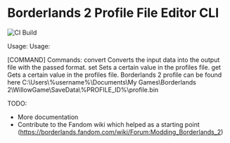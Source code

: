 # Borderlands 2 Profile File Editor CLI

![CI Build](https://github.com/swimmesberger/bo2-profile-editor/workflows/CI%20Build/badge.svg)

Usage:
Usage: <main class> [COMMAND]
Commands:
  convert  Converts the input data into the output file with the passed format.
  set      Sets a certain value in the profiles file.
  get      Gets a certain value in the profiles file.
Borderlands 2 profile can be found here C:\Users\\%username\%\Documents\My Games\Borderlands 2\WillowGame\SaveData\\%PROFILE_ID\%\profile.bin

TODO:
* More documentation
* Contribute to the Fandom wiki which helped as a starting point (https://borderlands.fandom.com/wiki/Forum:Modding_Borderlands_2)
